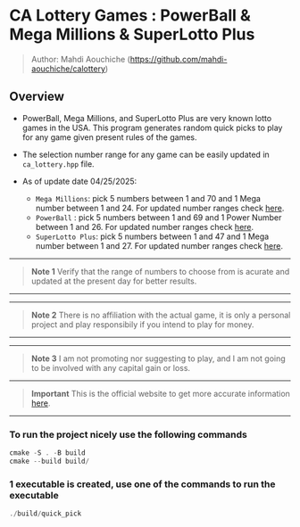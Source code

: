# CA Lottery Games : PowerBall & Mega Millions & SuperLotto Plus

> Author: Mahdi Aouchiche (<https://github.com/mahdi-aouchiche/calottery>)

## Overview

* PowerBall, Mega Millions, and SuperLotto Plus are very known lotto games in the USA. This program generates random quick picks to play for any game given present rules of the games.
* The selection number range for any game can be easily updated in `ca_lottery.hpp` file.

* As of update date 04/25/2025:
  * `Mega Millions`: pick 5 numbers between 1 and 70 and 1 Mega number between 1 and 24. For updated number ranges check [here](https://www.calottery.com/draw-games/mega-millions#section-content-3-3).
  * `PowerBall`    : pick 5 numbers between 1 and 69 and 1 Power Number between 1 and 26. For updated number ranges check [here](https://www.calottery.com/draw-games/powerball#section-content-3-3).
  * `SuperLotto Plus`: pick 5 numbers between 1 and 47 and 1 Mega number between 1 and 27. For updated number ranges check [here](https://www.calottery.com/draw-games/superlotto-plus#section-content-3-3).

---
> **Note 1**
Verify that the range of numbers to choose from is acurate and updated at the present day for better results.
---
---
> **Note 2**
There is no affiliation with the actual game, it is only a personal project and play responsibily if you intend to play for money.
---
---
> **Note 3**
I am not promoting nor suggesting to play, and I am not going to be involved with any capital gain or loss.
---
> **Important** This is the official website to get more accurate information [here](https://www.calottery.com/).
---

### To run the project nicely use the following commands

```c++
cmake -S . -B build
cmake --build build/ 
```

### 1 executable is created, use one of the commands to run the executable

```c++
./build/quick_pick
```
